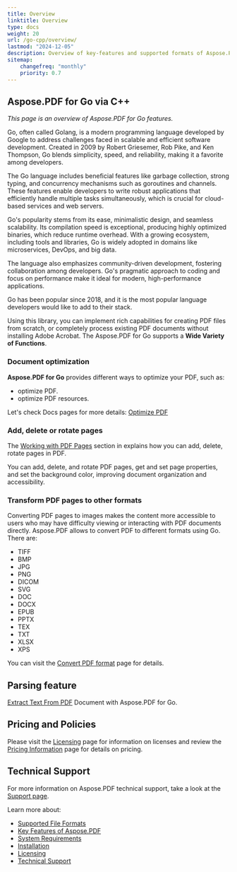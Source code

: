 ```yaml
---
title: Overview
linktitle: Overview
type: docs
weight: 20
url: /go-cpp/overview/
lastmod: "2024-12-05"
description: Overview of key-features and supported formats of Aspose.PDF for Go, installation and licensing manual of Go via C++ library.
sitemap:
    changefreq: "monthly"
    priority: 0.7
---
```


## Aspose.PDF for Go via C++

_This page is an overview of  Aspose.PDF for Go features._

Go, often called Golang, is a modern programming language developed by Google to address challenges faced in scalable and efficient software development. Created in 2009 by Robert Griesemer, Rob Pike, and Ken Thompson, Go blends simplicity, speed, and reliability, making it a favorite among developers.

The Go language includes beneficial features like garbage collection, strong typing, and concurrency mechanisms such as goroutines and channels. These features enable developers to write robust applications that efficiently handle multiple tasks simultaneously, which is crucial for cloud-based services and web servers.

Go's popularity stems from its ease, minimalistic design, and seamless scalability. Its compilation speed is exceptional, producing highly optimized binaries, which reduce runtime overhead. With a growing ecosystem, including tools and libraries, Go is widely adopted in domains like microservices, DevOps, and big data.

The language also emphasizes community-driven development, fostering collaboration among developers. Go's pragmatic approach to coding and focus on performance make it ideal for modern, high-performance applications.

Go has been popular since 2018, and it is the most popular language developers would like to add to their stack.

Using this library, you can implement rich capabilities for creating PDF files from scratch, or completely process existing PDF documents without installing Adobe Acrobat. The Aspose.PDF for Go supports a **Wide Variety of Functions**.

### Document optimization

**Aspose.PDF for Go** provides different ways to optimize your PDF, such as:

- optimize PDF.
- optimize PDF resources.

Let's check Docs pages for more details: [Optimize PDF](/pdf/go-cpp/optimize-pdf/)

### Add, delete or rotate pages

The [Working with PDF Pages](/pdf/go-cpp/working-with-pages/) section in explains how you can add, delete, rotate pages in PDF.

You can add, delete, and rotate PDF pages, get and set page properties, and set the background color, improving document organization and accessibility.

### Transform PDF pages to other formats

Converting PDF pages to images makes the content more accessible to users who may have difficulty viewing or interacting with PDF documents directly. Aspose.PDF allows to convert PDF to different formats using Go. There are:

- TIFF
- BMP
- JPG
- PNG
- DICOM
- SVG
- DOC
- DOCX
- EPUB
- PPTX
- TEX
- TXT
- XLSX
- XPS

You can visit the [Convert PDF format](/pdf/go-cpp/conversion/) page for details.

## Parsing feature

[Extract Text From PDF](/pdf/go-cpp/extract-text-from-pdf/) Document with Aspose.PDF for Go.

## Pricing and Policies

Please visit the [Licensing](/pdf/go-cpp/licensing/) page for information on licenses and review the [Pricing Information]() page for details on pricing.

## Technical Support

For more information on Aspose.PDF technical support, take a look at the [Support page](/pdf/go-cpp/technical-support/).

Learn more about:

- [Supported File Formats](/pdf/go-cpp/supported-file-formats/)
- [Key Features of Aspose.PDF](/pdf/go-cpp/key-features/)
- [System Requirements](/pdf/go-cpp/system-requirements/)
- [Installation](/pdf/go-cpp/installation/)
- [Licensing](/pdf/go-cpp/licensing/)
- [Technical Support](/pdf/go-cpp/technical-support/)
